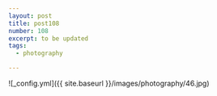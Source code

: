 ```yaml
---
layout: post
title: post108
number: 108
excerpt: to be updated
tags:
  - photography

---
```


![_config.yml]({{ site.baseurl }}/images/photography/46.jpg)
